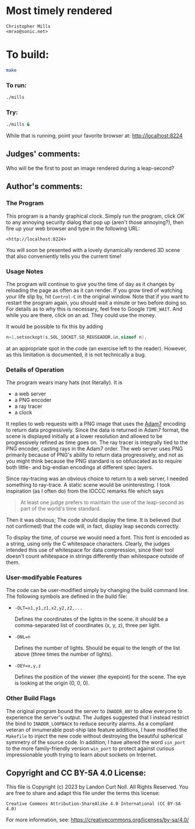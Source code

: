 # Most timely rendered

    Christopher Mills  
    <mrxo@sonic.net>  

# To build:

```sh
make
```

### To run:

```sh
./mills
```

### Try:

```sh
./mills &
```

While that is running, point your favorite browser at: [http://localhost:8224](http://localhost:8224)

## Judges' comments:

Who will be the first to post an image rendered during a leap-second?

## Author's comments:

### The Program

This program is a handy graphical clock.  Simply run the program, click *OK* to
any annoying security dialog that pop up (aren't those annoying?), then fire
up your web browser and type in the following URL:

    <http://localhost:8224>

You will soon be presented with a lovely dynamically rendered 3D scene that
also conveniently tells you the current time!

### Usage Notes

The program will continue to give you the time of day as it changes by
reloading the page as often as it can render.  If you grow tired of watching
your life slip by, hit `Control-C` in the original window.  Note that if you
want to restart the program again, you should wait a minute or two before
doing so.  For details as to why this is necessary, feel free to Google
`TIME_WAIT`.  And while you are there, click on an ad.  They could use the
money.

It would be possible to fix this by adding

```c
n=1,setsockopt(s,SOL_SOCKET,SO_REUSEADDR,&n,sizeof n),
```

at an appropriate spot in the code (an exercise left to the reader).  However,
as this limitation is documented, it is not technically a bug.

### Details of Operation

The program wears many hats (not literally).  It is

 - a web server
 - a PNG encoder
 - a ray tracer
 - a clock

It replies to web requests with a PNG image that uses the
[Adam7](http://en.wikipedia.org/wiki/Adam7_algorithm)
encoding to return data progressively.  Since the data is returned in Adam7
format, the scene is displayed initially at a lower resolution and allowed to
be progressively refined as time goes on.  The ray tracer is integrally tied
to the PNG encoder, casting rays in the Adam7 order.  The web server uses
PNG primarily because of PNG's ability to return data progressively, and not
as you might think because the PNG standard is so obfuscated as to require
both little- and big-endian encodings at different spec layers.

Since ray-tracing was an obvious choice to return to a web server, I needed
something to ray-trace.  A static scene would be uninteresting.  I took
inspiration (as I often do) from the IOCCC remarks file which says

>  At least one judge prefers to maintain the use of the leap-second
>  as part of the world's time standard.

Then it was obvious; The code should display the time.  It is believed (but
not confirmed) that the code will, in fact, display leap seconds correctly.

To display the time, of course we would need a font.  This font is encoded
as a string, using only the C whitespace characters.  Clearly, the judges
intended this use of whitespace for data compression, since their tool
doesn't count whitespace in strings differently than whitespace outside of
them.

### User-modifyable Features

The code can be user-modified simply by changing the build command line.
The following symbols are defined in the build file:

  * `-DLT=x1,y1,z1,x2,y2,z2,...`

    Defines the coordinates of the lights in the scene.  It should be a
    comma-separated list of coordinates (x, y, z), three per light.

  * `-DNL=n`

    Defines the number of lights.  Should be equal to the length of the list
    above (three times the number of lights).

  * `-DEY=x,y,z`

    Defines the position of the viewer (the eyepoint) for the scene.  The eye
    is looking at the origin (0, 0, 0).

### Other Build Flags

The original program bound the server to `INADDR_ANY` to allow everyone to
experience the server's output.  The Judges suggested that I instead restrict
the bind to `INADDR_LOOPBACK` to reduce security alarms.  As a compliant veteran
of innumerable post-ship late feature additions, I have modified the `Makefile`
to inject the new code without destroying the beautiful spherical symmetry of
the source code.  In addition, I have altered the word `sin_port` to the more
family-friendly version `win_port` to protect against curious impressionable
youth trying to learn about sockets on Internet.

## Copyright and CC BY-SA 4.0 License:

This file is Copyright (c) 2023 by Landon Curt Noll.  All Rights Reserved.
You are free to share and adapt this file under the terms this license:

    Creative Commons Attribution-ShareAlike 4.0 International (CC BY-SA 4.0)

For more information, see: https://creativecommons.org/licenses/by-sa/4.0/
